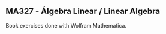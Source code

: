 MA327 - Álgebra Linear / Linear Algebra
--------------------------------------------------------------

Book exercises done with Wolfram Mathematica.
